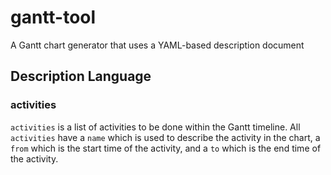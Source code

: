 # gantt-tool

A Gantt chart generator that uses a YAML-based description document

## Description Language

### activities

`activities` is a list of activities to be done within the Gantt timeline. All
`activities` have a `name` which is used to describe the activity in the chart,
a `from` which is the start time of the activity, and a `to` which is the end
time of the activity.
